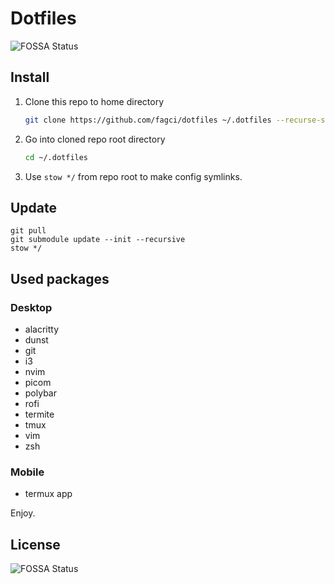 # Dotfiles

![FOSSA Status](https://app.fossa.com/api/projects/git%2Bgithub.com%2Ffagcinsk%2Fdotfiles.svg?type=shield)

## Install

1. Clone this repo to home directory
    ```sh
    git clone https://github.com/fagci/dotfiles ~/.dotfiles --recurse-submodules
    ```
1. Go into cloned repo root directory
    ```sh
    cd ~/.dotfiles
    ```
1. Use `stow */` from repo root to make config symlinks.

## Update

```
git pull
git submodule update --init --recursive
stow */
```

## Used packages

### Desktop

- alacritty
- dunst
- git
- i3
- nvim
- picom
- polybar
- rofi
- termite
- tmux
- vim
- zsh

### Mobile

- termux app

Enjoy.

## License

![FOSSA Status](https://app.fossa.com/api/projects/git%2Bgithub.com%2Ffagcinsk%2Fdotfiles.svg?type=shield)
